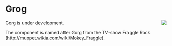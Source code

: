 # Grog
<img align="right" src="https://vignette.wikia.nocookie.net/muppet/images/3/38/JuniorGorg.jpg/revision/latest/scale-to-width-down/240?cb=20101120230645">

Gorg is under development.

The component is named after Gorg from the TV-show Fraggle Rock (http://muppet.wikia.com/wiki/Mokey_Fraggle).

<!---
## How to run locally
 - Log into your OpenShift cluster with `oc`
 - Start the Main class
 - If you want to turn off caching set the mokey.cache property to false
 
## Test locally
Create a file  src/main/http/rest-client.env.json 

 ```
 {
    "local":{
      "apiUrl":"http://localhost:8080",
      "token":""
    },
    "utv-dev": {
      "apiUrl": "http://url-to-mokey-on-your-cluster"
      "token": ""
    }
  }
 ```
  
Fill in the token value with a valid ocp token from `oc whoami -t`
Run the http commands from Intellij
-->
